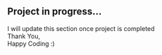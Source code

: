 ## Project in progress...
I will update this section once project is completed<br />
Thank You,<br />
Happy Coding :)

